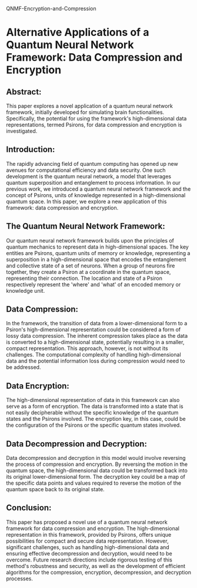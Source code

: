 QNMF-Encryption-and-Compression
# Alternative Applications of a Quantum Neural Network Framework: Data Compression and Encryption

## Abstract:
This paper explores a novel application of a quantum neural network framework, initially developed for simulating brain functionalities. Specifically, the potential for using the framework's high-dimensional data representations, termed Psirons, for data compression and encryption is investigated.

## Introduction:
The rapidly advancing field of quantum computing has opened up new avenues for computational efficiency and data security. One such development is the quantum neural network, a model that leverages quantum superposition and entanglement to process information. In our previous work, we introduced a quantum neural network framework and the concept of Psirons, units of knowledge represented in a high-dimensional quantum space. In this paper, we explore a new application of this framework: data compression and encryption.

## The Quantum Neural Network Framework:
Our quantum neural network framework builds upon the principles of quantum mechanics to represent data in high-dimensional spaces. The key entities are Psirons, quantum units of memory or knowledge, representing a superposition in a high-dimensional space that encodes the entanglement and collective state of a set of neurons. When a group of neurons fire together, they create a Psiron at a coordinate in the quantum space, representing their connection. The location and state of a Psiron respectively represent the 'where' and 'what' of an encoded memory or knowledge unit.

## Data Compression:
In the framework, the transition of data from a lower-dimensional form to a Psiron's high-dimensional representation could be considered a form of lossy data compression. The inherent compression takes place as the data is converted to a high-dimensional state, potentially resulting in a smaller, compact representation. This approach, however, is not without its challenges. The computational complexity of handling high-dimensional data and the potential information loss during compression would need to be addressed.

## Data Encryption:
The high-dimensional representation of data in this framework can also serve as a form of encryption. The data is transformed into a state that is not easily decipherable without the specific knowledge of the quantum states and the Psirons involved. The encryption key, in this case, could be the configuration of the Psirons or the specific quantum states involved.

## Data Decompression and Decryption:
Data decompression and decryption in this model would involve reversing the process of compression and encryption. By reversing the motion in the quantum space, the high-dimensional data could be transformed back into its original lower-dimensional form. The decryption key could be a map of the specific data points and values required to reverse the motion of the quantum space back to its original state.

## Conclusion:
This paper has proposed a novel use of a quantum neural network framework for data compression and encryption. The high-dimensional representation in this framework, provided by Psirons, offers unique possibilities for compact and secure data representation. However, significant challenges, such as handling high-dimensional data and ensuring effective decompression and decryption, would need to be overcome. Future research directions include rigorous testing of this method's robustness and security, as well as the development of efficient algorithms for the compression, encryption, decompression, and decryption processes.
